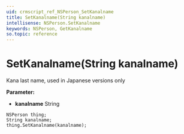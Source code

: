 ```yaml
---
uid: crmscript_ref_NSPerson_SetKanalname
title: SetKanalname(String kanalname)
intellisense: NSPerson.SetKanalname
keywords: NSPerson, GetKanalname
so.topic: reference
---
```


# SetKanalname(String kanalname)

Kana last name, used in Japanese versions only

**Parameter:** 
* **kanalname** String

```crmscript
NSPerson thing;
String kanalname;
thing.SetKanalname(kanalname);
```

